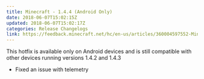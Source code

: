 ```yaml
---
title: Minecraft - 1.4.4 (Android Only)
date: 2018-06-07T15:02:15Z
updated: 2018-06-07T15:02:17Z
categories: Release Changelogs
link: https://feedback.minecraft.net/hc/en-us/articles/360004597552-Minecraft-1-4-4-Android-Only-
---
```


This hotfix is available only on Android devices and is still compatible with other devices running versions 1.4.2 and 1.4.3

-   Fixed an issue with telemetry
